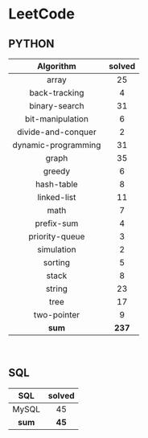 # LeetCode
## PYTHON
|    Algorithm    | solved |
| :-------------: | :----: |
|array|25|
|back-tracking|4|
|binary-search|31|
|bit-manipulation|6|
|divide-and-conquer|2|
|dynamic-programming|31|
|graph|35|
|greedy|6|
|hash-table|8|
|linked-list|11|
|math|7|
|prefix-sum|4|
|priority-queue|3|
|simulation|2|
|sorting|5|
|stack|8|
|string|23|
|tree|17|
|two-pointer|9|
| **sum** | **237**|

<br>

 ## SQL
|    SQL    | solved |
| :-------------: | :----: |
|    MySQL    |45|
| **sum** | **45**|

